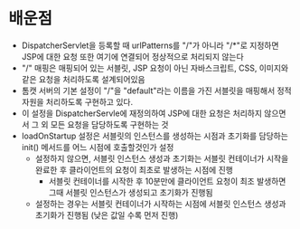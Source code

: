 # 배운점

- DispatcherServlet을 등록할 때 urlPatterns를 "/"가 아니라 "/*"로 지정하면 JSP에 대한 요청 또한 여기에 연결되어 정상적으로 처리되지 않는다
- "/" 매핑은 매핑되어 있는 서블릿, JSP 요청이 아닌 자바스크립트, CSS, 이미지와 같은 요청을 처리하도록 설계되어있음
- 톰캣 서버의 기본 설정이 "/"을 "default"라는 이름을 가진 서블릿을 매핑해서 정적 자원을 처리하도록 구현하고 있다.
- 이 설정을 DispatcherServle에 재정의하여 JSP에 대한 요청은 처리하지 않으면서 그 외 모든 요청을 담당하도록 구현하는 것
- loadOnStartup 설정은 서블릿의 인스턴스를 생성하는 시점과 초기화를 담당하는 init() 메서드를 어느 시점에 호출할것인가 설정
  - 설정하지 않으면, 서블릿 인스턴스 생성과 초기화는 서블릿 컨테이너가 시작을 완료한 후 클라이언트의 요청이 최초로 발생하는 시점에 진행
    - 서블릿 컨테이너를 시작한 후 10분만에 클라이언트 요청이 최조 발생하면 그때 서블릿 인스턴스가 생성되고 초기화가 진행됨
  - 설정하는 경우는 서블릿 컨테이너가 시작하는 시점에 서블릿 인스턴스 생성과 초기화가 진행됨 (낮은 값일 수록 먼저 진행)
